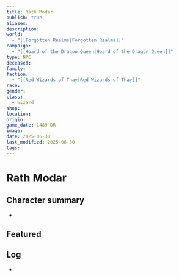 ```yaml
---
title: Rath Modar
publish: true
aliases: 
description: 
world:
  - "[[Forgotten Realms|Forgotten Realms]]"
campaign:
  - "[[Hoard of the Dragon Queen|Hoard of the Dragon Queen]]"
type: NPC
deceased: 
family: 
faction:
  - "[[Red Wizards of Thay|Red Wizards of Thay]]"
race: 
gender: 
class:
  - wizard
shop: 
location: 
origin: 
game_date: 1489 DR
image: 
date: 2025-06-30
last_modified: 2025-06-30
tags: 
---
```

# Rath Modar

## Character summary
* 

## Featured


## Log
* 